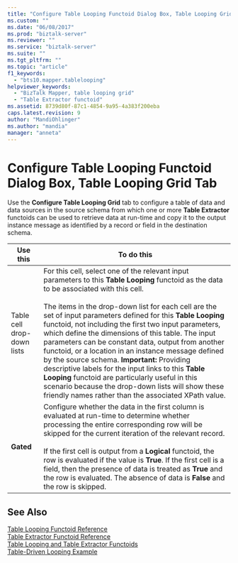 ```yaml
---
title: "Configure Table Looping Functoid Dialog Box, Table Looping Grid Tab | Microsoft Docs"
ms.custom: ""
ms.date: "06/08/2017"
ms.prod: "biztalk-server"
ms.reviewer: ""
ms.service: "biztalk-server"
ms.suite: ""
ms.tgt_pltfrm: ""
ms.topic: "article"
f1_keywords: 
  - "bts10.mapper.tablelooping"
helpviewer_keywords: 
  - "BizTalk Mapper, table looping grid"
  - "Table Extractor functoid"
ms.assetid: 8739d80f-87c1-4854-9a95-4a383f200eba
caps.latest.revision: 9
author: "MandiOhlinger"
ms.author: "mandia"
manager: "anneta"
---
```

# Configure Table Looping Functoid Dialog Box, Table Looping Grid Tab
Use the **Configure Table Looping Grid** tab to configure a table of data and data sources in the source schema from which one or more **Table Extractor** functoids can be used to retrieve data at run-time and copy it to the output instance message as identified by a record or field in the destination schema.  
  
|Use this|To do this|  
|--------------|----------------|  
|Table cell drop-down lists|For this cell, select one of the relevant input parameters to this **Table Looping** functoid as the data to be associated with this cell.<br /><br /> The items in the drop-down list for each cell are the set of input parameters defined for this **Table Looping** functoid, not including the first two input parameters, which define the dimensions of this table. The input parameters can be constant data, output from another functoid, or a location in an instance message defined by the source schema. **Important:**  Providing descriptive labels for the input links to this **Table Looping** functoid are particularly useful in this scenario because the drop-down lists will show these friendly names rather than the associated XPath value.|  
|**Gated**|Configure whether the data in the first column is evaluated at run-time to determine whether processing the entire corresponding row will be skipped for the current iteration of the relevant record.<br /><br /> If the first cell is output from a **Logical** functoid, the row is evaluated if the value is **True**. If the first cell is a field, then the presence of data is treated as **True** and the row is evaluated. The absence of data is **False** and the row is skipped.|  
  
## See Also  
 [Table Looping Functoid Reference](../core/table-looping-functoid-reference.md)   
 [Table Extractor Functoid Reference](../core/table-extractor-functoid-reference.md)   
 [Table Looping and Table Extractor Functoids](../core/table-looping-and-table-extractor-functoids.md)   
 [Table-Driven Looping Example](../core/table-driven-looping-example.md)